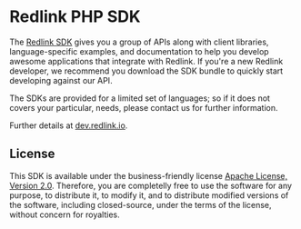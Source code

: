 # Redlink PHP SDK 

The [Redlink SDK][sdk] gives you a group of APIs along with client libraries, language-specific 
examples, and documentation to help you develop awesome applications that integrate with Redlink. 
If you're a new Redlink developer, we recommend you download the SDK bundle to quickly start 
developing against our API. 

The SDKs are provided for a limited set of languages; so if it does not covers your particular, 
needs, please contact us for further information.

Further details at [dev.redlink.io][dev].

## License

This SDK is available under the business-friendly license [Apache License, Version 2.0][ASL2]. 
Therefore, you are completelly free to use the software for any purpose, to distribute it, 
to modify it, and to distribute modified versions of the software, including closed-source, 
under the terms of the license, without concern for royalties.

[dev]: http://dev.redlink.io
[sdk]: http://dev.redlink.io/sdk
[my]: https://my.redlink.io
[ASL2]: http://www.apache.org/licenses/LICENSE-2.0.html
